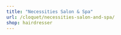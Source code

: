 ```yaml
---
title: "Necessities Salon & Spa"
url: /cloquet/necessities-salon-and-spa/
shop: hairdresser
---
```

